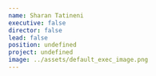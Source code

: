 ```yaml
---
name: Sharan Tatineni
executive: false
director: false
lead: false
position: undefined
project: undefined
image: ../assets/default_exec_image.png
---
```

